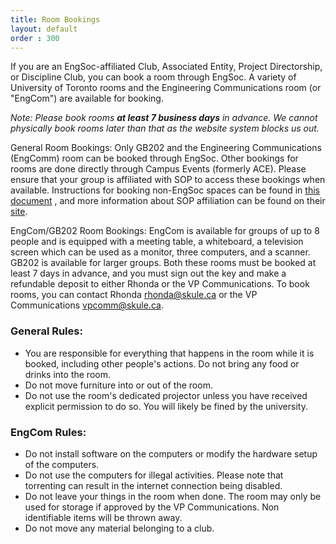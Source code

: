 ```yaml
---
title: Room Bookings
layout: default
order : 300
---
```


<p>If you are an EngSoc-affiliated Club, Associated Entity, Project Directorship, or Discipline Club, you can book a room through EngSoc. A variety of University of Toronto rooms and the Engineering Communications room (or "EngCom") are available for booking. </p>
<p><em>Note: Please book rooms <b>at least 7 business days</b> in advance. We cannot physically book rooms later than that as the website system blocks us out.</em> </p>
<p>General Room Bookings: Only GB202 and the Engineering Communications (EngComm) room can be booked through EngSoc. Other bookings for rooms are done directly through Campus Events (formerly ACE). Please ensure that your group is affiliated with SOP to access these bookings when available. Instructions for booking non-EngSoc spaces can be found in <a href="https://drive.google.com/file/d/1-dLtknTFG0V99_lt0c71CH72E35bExgs/view" target=_blank>this document</a> , and more information about SOP affiliation can be found on their <a href="https://sop.utoronto.ca/" target=_blank>site</a>.</p>
<p>EngCom/GB202 Room Bookings: EngCom is available for groups of up to 8 people and is equipped with a meeting table, a whiteboard, a television screen which can be used as a monitor, three computers, and a scanner. GB202 is available for larger groups. Both these rooms must be booked at least 7 days in advance, and you must sign out the key and make a refundable deposit to either Rhonda or the VP Communications. To book rooms, you can contact Rhonda <a href="mailto:rhonda@skule.ca">rhonda@skule.ca</a> or the VP Communications <a href="mailto:vpcomm@skule.ca">vpcomm@skule.ca</a>. </p>
<h3>General Rules:</h3>
<ul>
    <li>You are responsible for everything that happens in the room while it is booked, including other people's actions. Do not bring any food or drinks into the room.</li>
    <li>Do not move furniture into or out of the room.</li>
    <li>Do not use the room's dedicated projector unless you have received explicit permission to do so. You will likely be fined by the university.</li>
</ul>
<h3>EngCom Rules:</h3>
<ul>
    <li>Do not install software on the computers or modify the hardware setup of the computers.</li>
    <li>Do not use the computers for illegal activities. Please note that torrenting can result in the internet connection being disabled. </li>
    <li>Do not leave your things in the room when done. The room may only be used for storage if approved by the VP Communications. Non identifiable items will be thrown away.</li>
    <li>Do not move any material belonging to a club.</li>
</ul>